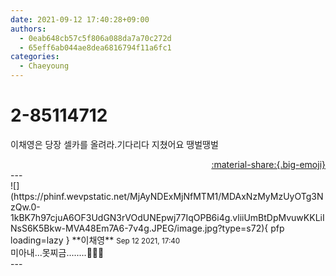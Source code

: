 ```yaml
---
date: 2021-09-12 17:40:28+09:00
authors:
  - 0eab648cb57c5f806a088da7a70c272d
  - 65eff6ab044ae8dea6816794f11a6fc1
categories:
  - Chaeyoung
---
```


# 2-85114712

<div class="post-container" markdown="1">
<div class="content-container md-sidebar__scrollwrap" markdown="1">

이채영은 당장 셀카를 올려라.기다리다 지쳤어요 땡벌땡벌

</div>
</div>

<div style="text-align: right;" markdown="1">
<a href="https://weverse.io/fromis9/fanpost/2-85114712" style="text-align: right;">:material-share:{.big-emoji}</a>
</div>
---

<div class="comments-container md-sidebar__scrollwrap" markdown="1">
<div class="comment" markdown="1">
<div class='id-container' markdown="1">
![](https://phinf.wevpstatic.net/MjAyNDExMjNfMTM1/MDAxNzMyMzUyOTg3NzQw.0-1kBK7h97cjuA6OF3UdGN3rVOdUNEpwj77IqOPB6i4g.vliiUmBtDpMvuwKKLiINsS6K5Bkw-MVA48Em7A6-7v4g.JPEG/image.jpg?type=s72){ pfp loading=lazy }
**<span class="artist">이채영</span>** <small>Sep 12 2021, 17:40</small><br>
</div>
<div class='comment-body' markdown="1">
미아내...못찌금........🥺🥺🥺
</div>
</div>
</div>
---
